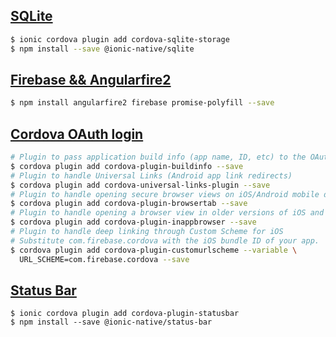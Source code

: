 ## [SQLite](https://ionicframework.com/docs/native/sqlite/)

```bash
$ ionic cordova plugin add cordova-sqlite-storage
$ npm install --save @ionic-native/sqlite
```

## [Firebase && Angularfire2](https://github.com/angular/angularfire2/blob/master/docs/ionic/v3.md)

```bash
$ npm install angularfire2 firebase promise-polyfill --save
```

## [Cordova OAuth login](https://firebase.google.com/docs/auth/web/cordova)

```bash
# Plugin to pass application build info (app name, ID, etc) to the OAuth widget.
$ cordova plugin add cordova-plugin-buildinfo --save
# Plugin to handle Universal Links (Android app link redirects)
$ cordova plugin add cordova-universal-links-plugin --save
# Plugin to handle opening secure browser views on iOS/Android mobile devices
$ cordova plugin add cordova-plugin-browsertab --save
# Plugin to handle opening a browser view in older versions of iOS and Android
$ cordova plugin add cordova-plugin-inappbrowser --save
# Plugin to handle deep linking through Custom Scheme for iOS
# Substitute com.firebase.cordova with the iOS bundle ID of your app.
$ cordova plugin add cordova-plugin-customurlscheme --variable \
  URL_SCHEME=com.firebase.cordova --save
```

## [Status Bar](https://ionicframework.com/docs/native/status-bar)

```
$ ionic cordova plugin add cordova-plugin-statusbar
$ npm install --save @ionic-native/status-bar
```
